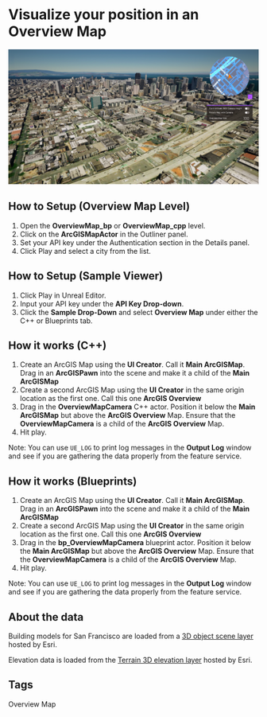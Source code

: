 # Visualize your position in an Overview Map

![Image of Overview Map](OverviewMap.png)

## How to Setup (Overview Map Level)

1. Open the **OverviewMap_bp** or **OverviewMap_cpp** level.
2. Click on the **ArcGISMapActor** in the Outliner panel.
3. Set your API key under the Authentication section in the Details panel.
4. Click Play and select a city from the list.

## How to Setup (Sample Viewer)

1. Click Play in Unreal Editor.
2. Input your API key under the **API Key Drop-down**.
3. Click the **Sample Drop-Down** and select **Overview Map** under either the C++ or Blueprints tab.

## How it works (C++)

1. Create an ArcGIS Map using the **UI Creator**. Call it **Main ArcGISMap**. Drag in an **ArcGISPawn** into the scene and make it a child of the **Main ArcGISMap**
2. Create a second ArcGIS Map using the **UI Creator** in the same origin location as the first one. Call this one **ArcGIS Overview**
3. Drag in the **OverviewMapCamera** C++ actor. Position it below the **Main ArcGISMap** but above the **ArcGIS Overview** Map. Ensure that the **OverviewMapCamera** is a child of the **ArcGIS Overview** Map.
4. Hit play.

Note: You can use `UE_LOG` to print log messages in the **Output Log** window and see if you are gathering the data properly from the feature service.

## How it works (Blueprints)

1. Create an ArcGIS Map using the **UI Creator**. Call it **Main ArcGISMap**. Drag in an **ArcGISPawn** into the scene and make it a child of the **Main ArcGISMap**
2. Create a second ArcGIS Map using the **UI Creator** in the same origin location as the first one. Call this one **ArcGIS Overview**
3. Drag in the **bp_OverviewMapCamera** blueprint actor. Position it below the **Main ArcGISMap** but above the **ArcGIS Overview** Map. Ensure that the **OverviewMapCamera** is a child of the **ArcGIS Overview** Map.
4. Hit play.

Note: You can use `UE_LOG` to print log messages in the **Output Log** window and see if you are gathering the data properly from the feature service.

## About the data

Building models for San Francisco are loaded from a [3D object scene layer](https://tiles.arcgis.com/tiles/z2tnIkrLQ2BRzr6P/arcgis/rest/services/SanFrancisco_Bldgs/SceneServer) hosted by Esri.

Elevation data is loaded from the [Terrain 3D elevation layer](https://www.arcgis.com/home/item.html?id=7029fb60158543ad845c7e1527af11e4) hosted by Esri.

## Tags

Overview Map